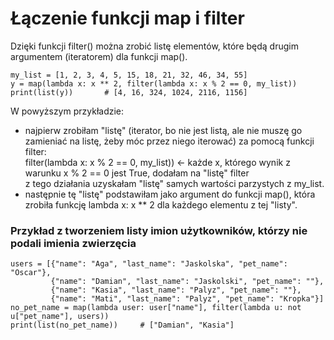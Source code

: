 # Łączenie funkcji map i filter  
Dzięki funkcji filter() można zrobić listę elementów, które będą drugim argumentem (iteratorem) dla funkcji map().  

```
my_list = [1, 2, 3, 4, 5, 15, 18, 21, 32, 46, 34, 55]
y = map(lambda x: x ** 2, filter(lambda x: x % 2 == 0, my_list))
print(list(y))       # [4, 16, 324, 1024, 2116, 1156]
```

W powyższym przykładzie:  
- najpierw zrobiłam "listę" (iterator, bo <filter object> nie jest listą, ale nie muszę go zamieniać na listę, żeby móc przez niego iterować) za pomocą funkcji filter:  
filter(lambda x: x % 2 == 0, my_list))  <-  każde x, którego wynik z warunku x % 2 == 0 jest True, dodałam na "listę" filter  
z tego działania uzyskałam "listę" samych wartości parzystych z my_list.  
- następnie tę "listę" podstawiłam jako argument do funkcji map(), która zrobiła funkcję lambda x: x ** 2 dla każdego elementu z tej "listy".  

### Przykład z tworzeniem listy imion użytkowników, którzy nie podali imienia zwierzęcia  

```
users = [{"name": "Aga", "last_name": "Jaskolska", "pet_name": "Oscar"},
         {"name": "Damian", "last_name": "Jaskolski", "pet_name": ""},
         {"name": "Kasia", "last_name": "Palyz", "pet_name": ""},
         {"name": "Mati", "last_name": "Palyz", "pet_name": "Kropka"}]
no_pet_name = map(lambda user: user["name"], filter(lambda u: not u["pet_name"], users))
print(list(no_pet_name))     # ["Damian", "Kasia"]
```
